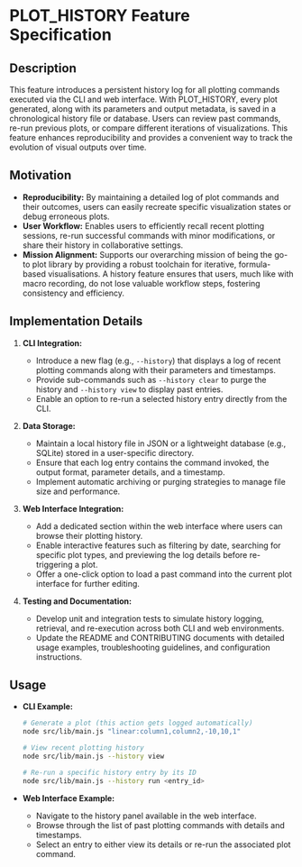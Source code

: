 # PLOT_HISTORY Feature Specification

## Description
This feature introduces a persistent history log for all plotting commands executed via the CLI and web interface. With PLOT_HISTORY, every plot generated, along with its parameters and output metadata, is saved in a chronological history file or database. Users can review past commands, re-run previous plots, or compare different iterations of visualizations. This feature enhances reproducibility and provides a convenient way to track the evolution of visual outputs over time.

## Motivation
- **Reproducibility:** By maintaining a detailed log of plot commands and their outcomes, users can easily recreate specific visualization states or debug erroneous plots.
- **User Workflow:** Enables users to efficiently recall recent plotting sessions, re-run successful commands with minor modifications, or share their history in collaborative settings.
- **Mission Alignment:** Supports our overarching mission of being the go-to plot library by providing a robust toolchain for iterative, formula-based visualisations. A history feature ensures that users, much like with macro recording, do not lose valuable workflow steps, fostering consistency and efficiency.

## Implementation Details
1. **CLI Integration:**
   - Introduce a new flag (e.g., `--history`) that displays a log of recent plotting commands along with their parameters and timestamps.
   - Provide sub-commands such as `--history clear` to purge the history and `--history view` to display past entries.
   - Enable an option to re-run a selected history entry directly from the CLI.

2. **Data Storage:**
   - Maintain a local history file in JSON or a lightweight database (e.g., SQLite) stored in a user-specific directory.
   - Ensure that each log entry contains the command invoked, the output format, parameter details, and a timestamp.
   - Implement automatic archiving or purging strategies to manage file size and performance.

3. **Web Interface Integration:**
   - Add a dedicated section within the web interface where users can browse their plotting history.
   - Enable interactive features such as filtering by date, searching for specific plot types, and previewing the log details before re-triggering a plot.
   - Offer a one-click option to load a past command into the current plot interface for further editing.

4. **Testing and Documentation:**
   - Develop unit and integration tests to simulate history logging, retrieval, and re-execution across both CLI and web environments.
   - Update the README and CONTRIBUTING documents with detailed usage examples, troubleshooting guidelines, and configuration instructions.

## Usage
- **CLI Example:**
  ```bash
  # Generate a plot (this action gets logged automatically)
  node src/lib/main.js "linear:column1,column2,-10,10,1"

  # View recent plotting history
  node src/lib/main.js --history view

  # Re-run a specific history entry by its ID
  node src/lib/main.js --history run <entry_id>
  ```

- **Web Interface Example:**
   - Navigate to the history panel available in the web interface.
   - Browse through the list of past plotting commands with details and timestamps.
   - Select an entry to either view its details or re-run the associated plot command.
